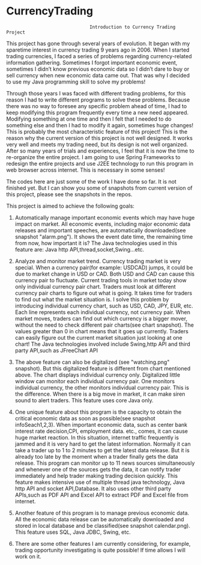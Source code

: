 # CurrencyTrading

                                   Introduction to Currency Trading Project
                                   
This project has gone through several years of evolution. It began with my sparetime interest in currency trading 9 years ago in 2006. When I started trading currencies, I faced a series of problems regarding currency-related information gathering. Sometimes I forgot important economic event, sometimes I didn’t know previous economic data so I didn’t dare to buy or sell currency when new economic data came out. That was why I decided to use my Java programming skill to solve my problems!

Through those years I was faced with different trading problems, for this reason I had to write different programs to solve these problems. Because there was no way to foresee any specific problem ahead of time, I had to keep modifying this program frequently every time a new need appeared. Modifying something at one time and then I felt that I needed to do something else and then I had to modify it again, sometimes huge changes! This is probably the most characteristic feature of this project! This is the reason why the current version of this project is not well designed. It works very well and meets my trading need, but its design is not well organized. After so many years of trials and experiences, I feel that it is now the time to re-organize the entire project. I am going to use Spring Frameworks to redesign the entire projects and use J2EE technology to run this program in web browser across internet. This is necessary in some senses!

The codes here are just some of the work I have done so far. It is not finished yet. But I can show you some of snapshots from current version of this project, please see the snapshots in the repos.

This project is aimed to achieve the following goals:

1. Automatically manage important economic events which may have huge impact on market. All economic events, including major economic data releases and important speeches, are automatically downloaded(see snapshot "alarm.png"). It shows the event date time, the remaining time from now, how important it is? The Java technologies used in this feature are: Java http API,thread,socket,Swing...etc.

2. Analyze and monitor market trend. Currency trading market is very special. When a currency pair(for example: USDCAD) jumps, it could be due to market change in USD or CAD. Both USD and CAD can cause this currency pair to fluctuate. Current trading tools in market today show only individual currency pair chart. Traders must look at different currency pair charts to figure out what is going. It takes time for traders to find out what the market situation is. I solve this problem by introducing individual currency chart, such as USD, CAD, JPY, EUR, etc. Each line represents each individual currency, not currency pair. When market moves, traders can find out which currency is a bigger mover, without the need to check different pair charts(see chart snapshot). The values greater than 0 in chart means that it goes up currently. Traders can easily figure out the current market situation just looking at one chart! The Java technologies involved include Swing,http API and third party API,such as JFreeChart API

3. The above feature can also be digitalized (see "watching.png" snapshot). But this digitalized feature is different from chart mentioned above. The chart displays individual currency only. Digitalized little window can monitor each individual currency pair. One monitors individual currency, the other monitors individual currency pair. This is the difference. When there is a big move in market, it can make siren sound to alert traders. This feature uses core Java only.

4. One unique feature about this program is the capacity to obtain the critical economic data as soon as possible(see snapshot infoSeach1,2,3). When important economic data, such as center bank interest rate decision,CPI, employment data. etc., comes, it can cause huge market reaction. In this situation, internet traffic frequently is jammed and it is very hard to get the latest information. Normally it can take a trader up to 1 to 2 minutes to get the latest data release. But it is already too late by the moment when a trader finally gets the data release. This program can monitor up to 11 news sources simultaneously and whenever one of the sources gets the data, it can notify trader immediately and help trader making trading decision quickly. This feature makes intensive use of multiple thread java technology, Java http API and socket API,Database. It also uses other third party APIs,such as PDF API and Excel API to extract PDF and Excel file from internet.

5. Another feature of this program is to manage previous economic data. All the economic data release can be automatically downloaded and stored in local database and be classified(see snapshot calendar.png). This feature uses SQL, Java JDBC, Swing, etc.

6. There are some other features I am currently considering, for example, trading opportunity investigating is quite possible! If time allows I will work on it.
